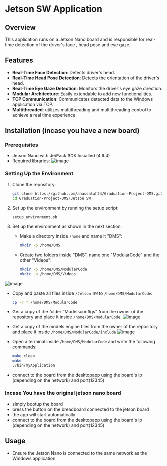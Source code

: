 # Jetson SW Application

## Overview
This application runs on a Jetson Nano board and is responsible for real-time detection of the driver's face , head pose and eye gaze.
## Features
- **Real-Time Face Detection**: Detects driver's head.
- **Real-Time Head Pose Detection**: Detects the orientation of the driver's head.
- **Real-Time Eye Gaze Detection**: Monitors the driver's eye gaze direction.
- **Modular Architecture**: Easily extendable to add new functionalities.
- **TCP Communication**: Communicates detected data to the Windows application via TCP.
- **Multithreaded**: utilizes multithreading and multithreading control to achieve a real time experience.

## Installation (incase you have a new board)
### Prerequisites
- Jetson Nano with JetPack SDK installed (4.6.4)
- Required libraries:
![image](https://github.com/anassalah24/Graduation-Project-DMS/assets/68183749/99495e6c-363f-4e51-99cb-dd7b5041624a)

### Setting Up the Environment
1. Clone the repository:
    ```bash
    git clone https://github.com/anassalah24/Graduation-Project-DMS.git
    cd Graduation-Project-DMS/Jetson SW
    ```

2. Set up the environment by running the setup script:
    ```bash
    setup_environment.sh
    ```

4. Set up the environment as shown in the next section:
   - Make a directory inside `/home` and name it "DMS":
     ```bash
     mkdir -p /home/DMS
     ```

   - Create two folders inside "DMS", name one "ModularCode" and the other "Videos":
     ```bash
     mkdir -p /home/DMS/ModularCode
     mkdir -p /home/DMS/Videos
     ```
![image](https://github.com/anassalah24/Graduation-Project-DMS/assets/68183749/a6482c68-b49a-4233-9aee-af5dfef9cfd0)

   - Copy and paste all files inside `/Jetson SW` to `/home/DMS/ModularCode`:
     ```bash
     cp -r * /home/DMS/ModularCode
     ```
   - Get a copy of the folder "Modelsconfigs" from the owner of the repository and place it inside `/home/DMS/ModularCode`.
![image](https://github.com/anassalah24/Graduation-Project-DMS/assets/68183749/f8ebac9b-d75a-4934-a411-f7e5455af8e8)

   - Get a copy of the models engine files from the owner of the repository and place it inside `/home/DMS/ModularCode/include`
![image](https://github.com/anassalah24/Graduation-Project-DMS/assets/68183749/ce3867cd-4807-4dbb-b5e2-eb462f91533d)

   - Open a terminal inside `/home/DMS/ModularCode` and write the following commands:
     ```bash
     make clean  
     make
     ./bin/myApplication
     ```
   - connect to the board from the desktopapp using the board's ip (depending on the network) and port(12345) 
### Incase You have the original jetson nano board
  - simply bootup the board
  - press the button on the breadboard connected to the jetson board
  - the app will start automatically
  - connect to the board from the desktopapp using the board's ip (depending on the network) and port(12345) 


## Usage
- Ensure the Jetson Nano is connected to the same network as the Windows application.
